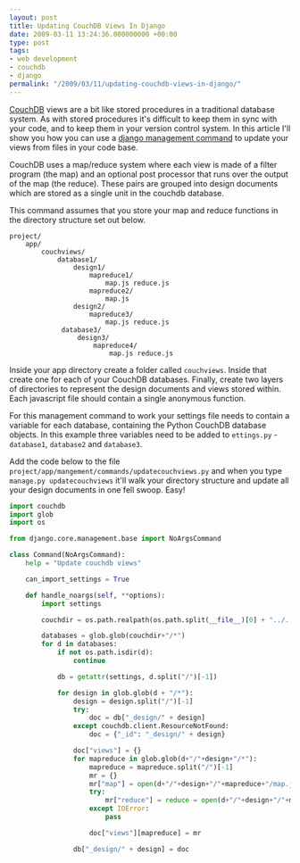 ```yaml
---
layout: post
title: Updating CouchDB Views In Django
date: 2009-03-11 13:24:36.000000000 +00:00
type: post
tags:
- web development
- couchdb
- django
permalink: "/2009/03/11/updating-couchdb-views-in-django/"
---
```

[CouchDB](http://couchdb.apache.org/) views are a bit like stored procedures in a traditional database system.
As with stored procedures it's difficult to keep them in sync with your code, and to keep them in your version
control system. In this article I'll show you how you can use a [django management
command](/2009/03/06/creating-django-management-commands/) to update your views from files in your code base.

CouchDB uses a map/reduce system where each view is made of a filter program (the map) and an optional post
processor that runs over the output of the map (the reduce). These pairs are grouped into design documents
which are stored as a single unit in the couchdb database.

This command assumes that you store your map and reduce functions in the directory structure set out below.

```plain
project/
    app/
        couchviews/
            database1/
                design1/
                    mapreduce1/
                        map.js reduce.js
                    mapreduce2/
                        map.js
                design2/
                    mapreduce3/
                        map.js reduce.js
             database3/
                 design3/
                     mapreduce4/
                         map.js reduce.js
```

Inside your app directory create a folder called `couchviews`. Inside that create one for each of your CouchDB
databases. Finally, create two layers of directories to represent the design documents and views stored
within. Each javascript file should contain a single anonymous function.

For this management command to work your settings file needs to contain a variable for each database,
containing the Python CouchDB database objects. In this example three variables need to be added to
`ettings.py` - `database1`, `database2` and `database3`.

Add the code below to the file `project/app/mangement/commands/updatecouchviews.py` and when you type
`manage.py updatecouchviews` it'll walk your directory structure and update all your design documents in one
fell swoop. Easy!

```python
import couchdb
import glob
import os

from django.core.management.base import NoArgsCommand

class Command(NoArgsCommand):
    help = "Update couchdb views"

    can_import_settings = True

    def handle_noargs(self, **options):
        import settings

        couchdir = os.path.realpath(os.path.split(__file__)[0] + "../../../couchviews")

        databases = glob.glob(couchdir+"/*")
        for d in databases:
            if not os.path.isdir(d):
                continue

            db = getattr(settings, d.split("/")[-1])

            for design in glob.glob(d + "/*"):
                design = design.split("/")[-1]
                try:
                    doc = db["_design/" + design]
                except couchdb.client.ResourceNotFound:
                    doc = {"_id": "_design/" + design}

                doc["views"] = {}
                for mapreduce in glob.glob(d+"/"+design+"/*"):
                    mapreduce = mapreduce.split("/")[-1]
                    mr = {}
                    mr["map"] = open(d+"/"+design+"/"+mapreduce+"/map.js").read()
                    try:
                        mr["reduce"] = reduce = open(d+"/"+design+"/"+mapreduce+"/reduce.js").read()
                    except IOError:
                        pass

                    doc["views"][mapreduce] = mr

                db["_design/" + design] = doc
```
